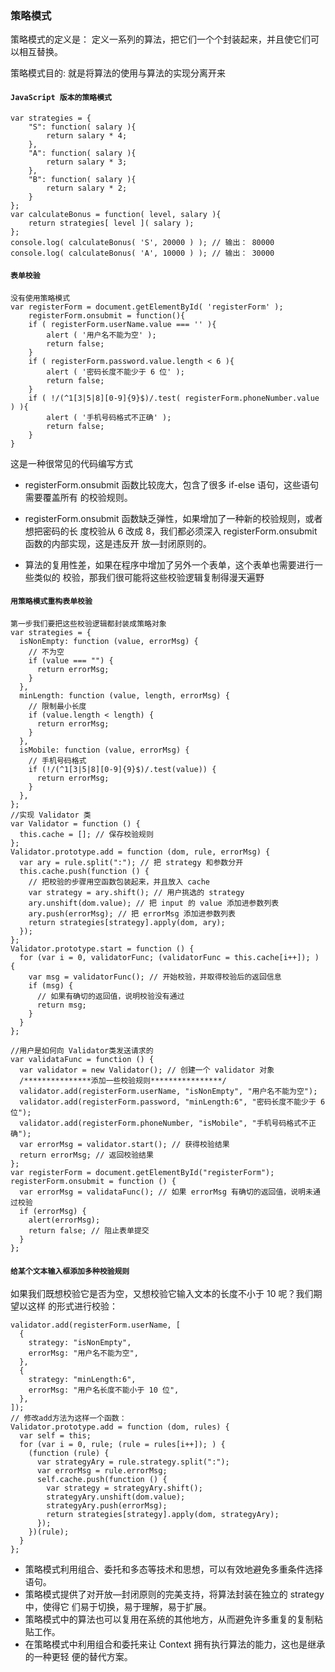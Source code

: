 ### 策略模式
策略模式的定义是： 定义一系列的算法，把它们一个个封装起来，并且使它们可以相互替换。

策略模式目的: 就是将算法的使用与算法的实现分离开来

#### `JavaScript 版本的策略模式`
```
var strategies = {
    "S": function( salary ){
        return salary * 4;
    },
    "A": function( salary ){
        return salary * 3;
    },
    "B": function( salary ){
        return salary * 2;
    }
};
var calculateBonus = function( level, salary ){
    return strategies[ level ]( salary );
};
console.log( calculateBonus( 'S', 20000 ) ); // 输出： 80000
console.log( calculateBonus( 'A', 10000 ) ); // 输出： 30000
```
#### `表单校验`
```
没有使用策略模式
var registerForm = document.getElementById( 'registerForm' );
    registerForm.onsubmit = function(){
    if ( registerForm.userName.value === '' ){
        alert ( '用户名不能为空' );
        return false;
    }
    if ( registerForm.password.value.length < 6 ){
        alert ( '密码长度不能少于 6 位' );
        return false;
    }
    if ( !/(^1[3|5|8][0-9]{9}$)/.test( registerForm.phoneNumber.value ) ){
        alert ( '手机号码格式不正确' );
        return false;
    }
}
```
这是一种很常见的代码编写方式
* registerForm.onsubmit 函数比较庞大，包含了很多 if-else 语句，这些语句需要覆盖所有
的校验规则。

* registerForm.onsubmit 函数缺乏弹性，如果增加了一种新的校验规则，或者想把密码的长
度校验从 6 改成 8，我们都必须深入 registerForm.onsubmit 函数的内部实现，这是违反开
放—封闭原则的。

* 算法的复用性差，如果在程序中增加了另外一个表单，这个表单也需要进行一些类似的
校验，那我们很可能将这些校验逻辑复制得漫天遍野
#### `用策略模式重构表单校验`
```
第一步我们要把这些校验逻辑都封装成策略对象
var strategies = {
  isNonEmpty: function (value, errorMsg) {
    // 不为空
    if (value === "") {
      return errorMsg;
    }
  },
  minLength: function (value, length, errorMsg) {
    // 限制最小长度
    if (value.length < length) {
      return errorMsg;
    }
  },
  isMobile: function (value, errorMsg) {
    // 手机号码格式
    if (!/(^1[3|5|8][0-9]{9}$)/.test(value)) {
      return errorMsg;
    }
  },
};
//实现 Validator 类
var Validator = function () {
  this.cache = []; // 保存校验规则
};
Validator.prototype.add = function (dom, rule, errorMsg) {
  var ary = rule.split(":"); // 把 strategy 和参数分开
  this.cache.push(function () {
    // 把校验的步骤用空函数包装起来，并且放入 cache
    var strategy = ary.shift(); // 用户挑选的 strategy
    ary.unshift(dom.value); // 把 input 的 value 添加进参数列表
    ary.push(errorMsg); // 把 errorMsg 添加进参数列表
    return strategies[strategy].apply(dom, ary);
  });
};
Validator.prototype.start = function () {
  for (var i = 0, validatorFunc; (validatorFunc = this.cache[i++]); ) {
    var msg = validatorFunc(); // 开始校验，并取得校验后的返回信息
    if (msg) {
      // 如果有确切的返回值，说明校验没有通过
      return msg;
    }
  }
};

//用户是如何向 Validator类发送请求的
var validataFunc = function () {
  var validator = new Validator(); // 创建一个 validator 对象
  /***************添加一些校验规则****************/
  validator.add(registerForm.userName, "isNonEmpty", "用户名不能为空");
  validator.add(registerForm.password, "minLength:6", "密码长度不能少于 6 位");
  validator.add(registerForm.phoneNumber, "isMobile", "手机号码格式不正确");
  var errorMsg = validator.start(); // 获得校验结果
  return errorMsg; // 返回校验结果
};
var registerForm = document.getElementById("registerForm");
registerForm.onsubmit = function () {
  var errorMsg = validataFunc(); // 如果 errorMsg 有确切的返回值，说明未通过校验
  if (errorMsg) {
    alert(errorMsg);
    return false; // 阻止表单提交
  }
};

```
#### `给某个文本输入框添加多种校验规则`
如果我们既想校验它是否为空，又想校验它输入文本的长度不小于 10 呢？我们期望以这样
的形式进行校验：
```
validator.add(registerForm.userName, [
  {
    strategy: "isNonEmpty",
    errorMsg: "用户名不能为空",
  },
  {
    strategy: "minLength:6",
    errorMsg: "用户名长度不能小于 10 位",
  },
]);
// 修改add方法为这样一个函数：
Validator.prototype.add = function (dom, rules) {
  var self = this;
  for (var i = 0, rule; (rule = rules[i++]); ) {
    (function (rule) {
      var strategyAry = rule.strategy.split(":");
      var errorMsg = rule.errorMsg;
      self.cache.push(function () {
        var strategy = strategyAry.shift();
        strategyAry.unshift(dom.value);
        strategyAry.push(errorMsg);
        return strategies[strategy].apply(dom, strategyAry);
      });
    })(rule);
  }
};
```
* 策略模式利用组合、委托和多态等技术和思想，可以有效地避免多重条件选择语句。
* 策略模式提供了对开放—封闭原则的完美支持，将算法封装在独立的 strategy 中，使得它
们易于切换，易于理解，易于扩展。
* 策略模式中的算法也可以复用在系统的其他地方，从而避免许多重复的复制粘贴工作。
* 在策略模式中利用组合和委托来让 Context 拥有执行算法的能力，这也是继承的一种更轻
便的替代方案。